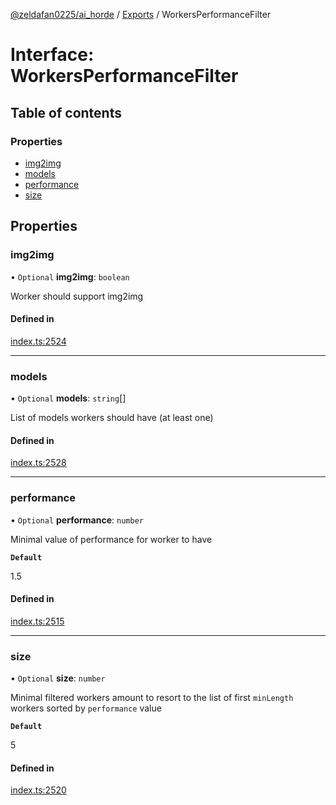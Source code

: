 [@zeldafan0225/ai_horde](../README.md) / [Exports](../modules.md) / WorkersPerformanceFilter

# Interface: WorkersPerformanceFilter

## Table of contents

### Properties

- [img2img](WorkersPerformanceFilter.md#img2img)
- [models](WorkersPerformanceFilter.md#models)
- [performance](WorkersPerformanceFilter.md#performance)
- [size](WorkersPerformanceFilter.md#size)

## Properties

### img2img

• `Optional` **img2img**: `boolean`

Worker should support img2img

#### Defined in

[index.ts:2524](https://github.com/ZeldaFan0225/ai_horde/blob/79ac96e/index.ts#L2524)

___

### models

• `Optional` **models**: `string`[]

List of models workers should have (at least one)

#### Defined in

[index.ts:2528](https://github.com/ZeldaFan0225/ai_horde/blob/79ac96e/index.ts#L2528)

___

### performance

• `Optional` **performance**: `number`

Minimal value of performance for worker to have

**`Default`**

1.5

#### Defined in

[index.ts:2515](https://github.com/ZeldaFan0225/ai_horde/blob/79ac96e/index.ts#L2515)

___

### size

• `Optional` **size**: `number`

Minimal filtered workers amount to resort to the list of first `minLength` workers sorted by `performance` value

**`Default`**

5

#### Defined in

[index.ts:2520](https://github.com/ZeldaFan0225/ai_horde/blob/79ac96e/index.ts#L2520)
